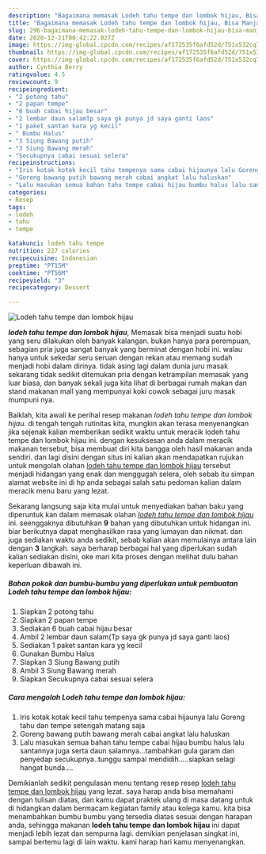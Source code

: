 ```yaml
---
description: "Bagaimana memasak Lodeh tahu tempe dan lombok hijau, Bisa Manjain Lidah"
title: "Bagaimana memasak Lodeh tahu tempe dan lombok hijau, Bisa Manjain Lidah"
slug: 296-bagaimana-memasak-lodeh-tahu-tempe-dan-lombok-hijau-bisa-manjain-lidah
date: 2020-12-21T00:42:22.027Z
image: https://img-global.cpcdn.com/recipes/af172535f6afd52d/751x532cq70/lodeh-tahu-tempe-dan-lombok-hijau-foto-resep-utama.jpg
thumbnail: https://img-global.cpcdn.com/recipes/af172535f6afd52d/751x532cq70/lodeh-tahu-tempe-dan-lombok-hijau-foto-resep-utama.jpg
cover: https://img-global.cpcdn.com/recipes/af172535f6afd52d/751x532cq70/lodeh-tahu-tempe-dan-lombok-hijau-foto-resep-utama.jpg
author: Cynthia Berry
ratingvalue: 4.5
reviewcount: 9
recipeingredient:
- "2 potong tahu"
- "2 papan tempe"
- "6 buah cabai hijau besar"
- "2 lembar daun salamTp saya gk punya jd saya ganti laos"
- "1 paket santan kara yg kecil"
- " Bumbu Halus"
- "3 Siung Bawang putih"
- "3 Siung Bawang merah"
- "Secukupnya cabai sesuai selera"
recipeinstructions:
- "Iris kotak kotak kecil tahu tempenya sama cabai hijaunya lalu Goreng tahu dan tempe setengah matang saja"
- "Goreng bawang putih bawang merah cabai angkat lalu haluskan"
- "Lalu masukan semua bahan tahu tempe cabai hijau bumbu halus lalu santannya juga serta daun salamnya...tambahkan gula garam dan penyedap secukupnya..tunggu sampai mendidih.....siapkan selagi hangat bunda...."
categories:
- Resep
tags:
- lodeh
- tahu
- tempe

katakunci: lodeh tahu tempe 
nutrition: 227 calories
recipecuisine: Indonesian
preptime: "PT15M"
cooktime: "PT56M"
recipeyield: "3"
recipecategory: Dessert

---
```



![Lodeh tahu tempe dan lombok hijau](https://img-global.cpcdn.com/recipes/af172535f6afd52d/751x532cq70/lodeh-tahu-tempe-dan-lombok-hijau-foto-resep-utama.jpg)

<b><i>lodeh tahu tempe dan lombok hijau</i></b>, Memasak bisa menjadi suatu hobi yang seru dilakukan oleh banyak kalangan. bukan hanya para perempuan, sebagian pria juga sangat banyak yang berminat dengan hobi ini. walau hanya untuk sekedar seru seruan dengan rekan atau memang sudah menjadi hobi dalam dirinya. tidak asing lagi dalam dunia juru masak sekarang tidak sedikit ditemukan pria dengan ketrampilan memasak yang luar biasa, dan banyak sekali juga kita lihat di berbagai rumah makan dan stand makanan mall yang mempunyai koki cowok sebagai juru masak mumpuni nya.



Baiklah, kita awali ke perihal resep makanan <i>lodeh tahu tempe dan lombok hijau</i>. di tengah tengah rutinitas kita, mungkin akan terasa menyenangkan jika sejenak kalian memberikan sedikit waktu untuk meracik lodeh tahu tempe dan lombok hijau ini. dengan kesuksesan anda dalam meracik makanan tersebut, bisa membuat diri kita bangga oleh hasil makanan anda sendiri. dan lagi disini dengan situs ini kalian akan mendapatkan rujukan untuk mengolah olahan <u>lodeh tahu tempe dan lombok hijau</u> tersebut menjadi hidangan yang enak dan menggugah selera, oleh sebab itu simpan alamat website ini di hp anda sebagai salah satu pedoman kalian dalam meracik menu baru yang lezat.


Sekarang langsung saja kita mulai untuk menyediakan bahan baku yang diperuntuk kan dalam memasak olahan <u><i>lodeh tahu tempe dan lombok hijau</i></u> ini. seenggaknya dibutuhkan <b>9</b> bahan yang dibutuhkan untuk hidangan ini. biar berikutnya dapat menghasilkan rasa yang lumayan dan nikmat. dan juga sediakan waktu anda sedikit, sebab kalian akan memulainya antara lain dengan <b>3</b> langkah. saya berharap berbagai hal yang diperlukan sudah kalian sediakan disini, oke mari kita proses dengan melihat dulu bahan keperluan dibawah ini.

<!--inarticleads1-->

##### Bahan pokok dan bumbu-bumbu yang diperlukan untuk pembuatan Lodeh tahu tempe dan lombok hijau:

1. Siapkan 2 potong tahu
1. Siapkan 2 papan tempe
1. Sediakan 6 buah cabai hijau besar
1. Ambil 2 lembar daun salam(Tp saya gk punya jd saya ganti laos)
1. Sediakan 1 paket santan kara yg kecil
1. Gunakan  Bumbu Halus
1. Siapkan 3 Siung Bawang putih
1. Ambil 3 Siung Bawang merah
1. Siapkan Secukupnya cabai sesuai selera




<!--inarticleads2-->

##### Cara mengolah Lodeh tahu tempe dan lombok hijau:

1. Iris kotak kotak kecil tahu tempenya sama cabai hijaunya lalu Goreng tahu dan tempe setengah matang saja
1. Goreng bawang putih bawang merah cabai angkat lalu haluskan
1. Lalu masukan semua bahan tahu tempe cabai hijau bumbu halus lalu santannya juga serta daun salamnya...tambahkan gula garam dan penyedap secukupnya..tunggu sampai mendidih.....siapkan selagi hangat bunda....




Demikianlah sedikit pengulasan menu tentang resep resep <u>lodeh tahu tempe dan lombok hijau</u> yang lezat. saya harap anda bisa memahami dengan tulisan diatas, dan kamu dapat praktek ulang di masa datang untuk di hidangkan dalam bermacam kegiatan family atau kolega kamu. kita bisa menambahkan bumbu bumbu yang tersedia diatas sesuai dengan harapan anda, sehingga makanan <b>lodeh tahu tempe dan lombok hijau</b> ini dapat menjadi lebih lezat dan sempurna lagi. demikian penjelasan singkat ini, sampai bertemu lagi di lain waktu. kami harap hari kamu menyenangkan.
